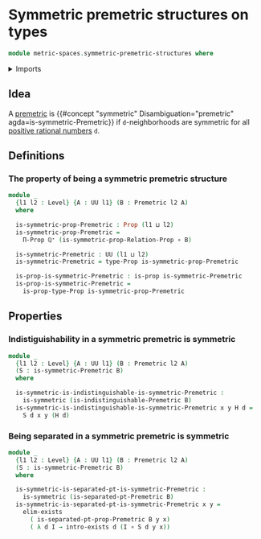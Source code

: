 # Symmetric premetric structures on types

```agda
module metric-spaces.symmetric-premetric-structures where
```

<details><summary>Imports</summary>

```agda
open import elementary-number-theory.positive-rational-numbers

open import foundation.binary-relations
open import foundation.existential-quantification
open import foundation.function-types
open import foundation.identity-types
open import foundation.propositions
open import foundation.universe-levels

open import metric-spaces.premetric-structures
```

</details>

## Idea

A [premetric](metric-spaces.premetric-structures.md) is
{{#concept "symmetric" Disambiguation="premetric" agda=is-symmetric-Premetric}}
if `d`-neighborhoods are symmetric for all
[positive rational numbers](elementary-number-theory.positive-rational-numbers.md)
`d`.

## Definitions

### The property of being a symmetric premetric structure

```agda
module _
  {l1 l2 : Level} {A : UU l1} (B : Premetric l2 A)
  where

  is-symmetric-prop-Premetric : Prop (l1 ⊔ l2)
  is-symmetric-prop-Premetric =
    Π-Prop ℚ⁺ (is-symmetric-prop-Relation-Prop ∘ B)

  is-symmetric-Premetric : UU (l1 ⊔ l2)
  is-symmetric-Premetric = type-Prop is-symmetric-prop-Premetric

  is-prop-is-symmetric-Premetric : is-prop is-symmetric-Premetric
  is-prop-is-symmetric-Premetric =
    is-prop-type-Prop is-symmetric-prop-Premetric
```

## Properties

### Indistiguishability in a symmetric premetric is symmetric

```agda
module _
  {l1 l2 : Level} {A : UU l1} (B : Premetric l2 A)
  (S : is-symmetric-Premetric B)
  where

  is-symmetric-is-indistinguishable-is-symmetric-Premetric :
    is-symmetric (is-indistinguishable-Premetric B)
  is-symmetric-is-indistinguishable-is-symmetric-Premetric x y H d =
    S d x y (H d)
```

### Being separated in a symmetric premetric is symmetric

```agda
module _
  {l1 l2 : Level} {A : UU l1} (B : Premetric l2 A)
  (S : is-symmetric-Premetric B)
  where

  is-symmetric-is-separated-pt-is-symmetric-Premetric :
    is-symmetric (is-separated-pt-Premetric B)
  is-symmetric-is-separated-pt-is-symmetric-Premetric x y =
    elim-exists
      ( is-separated-pt-prop-Premetric B y x)
      ( λ d I → intro-exists d (I ∘ S d y x))
```
